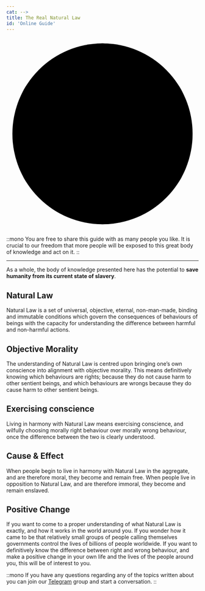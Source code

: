 ```yaml
---
cat: -->
title: The Real Natural Law
id: 'Online Guide'
---
```


<div class="mt-10 mb-24 w-40 h-40 md:w-56 md:h-56 lg:w-72 lg:h-72 xl:w-80 xl:h-80"><svg xmlns:xlink="http://www.w3.org/1999/xlink" viewBox="0 0 546 546" class="stroke-[10] fill-none stroke-black dark:stroke-white"><ellipse class="sol-ment oval oval-sm fill-none" rx="128" ry="128" cx="273" cy="273"/><ellipse class="sol-corr oval oval-sm fill-none" rx="128" ry="128" cx="273" cy="145"/><ellipse class="sol-vibr oval oval-sm fill-none" rx="128" ry="128" cx="384" cy="209"/><ellipse class="sol-pola oval oval-sm fill-none" rx="128" ry="128" cx="384" cy="337"/><ellipse class="sol-rhyt oval oval-sm fill-none" rx="128" ry="128" cx="273" cy="401"/><ellipse class="sol-caus oval oval-sm fill-none" rx="128" ry="128" cx="162" cy="337"/><ellipse class="sol-gend oval oval-sm fill-none" rx="128" ry="128" cx="162" cy="209"/><ellipse class="sol-care oval oval-lg fill-none" rx="256" ry="256" cx="273" cy="273"/></svg></div>

<!-- Organized and well thought out interactive lessons for optimal and effective learning.  -->

::mono
You are free to share this guide with as many people you like. It is crucial to our freedom that more people will be exposed to this great body of knowledge and act on it.
::

<hr class="my-8 border border-b-4">

<span class="desc">As a whole, the body of knowledge presented here has the potential to <b class="font-bold underline">save humanity from its current state of slavery</b>.</span>

## Natural Law
Natural Law is a set of universal, objective, eternal, non-man-made, binding and immutable conditions which govern the consequences of behaviours of beings with the capacity for understanding the difference between harmful and non-harmful actions.


## Objective Morality
The understanding of Natural Law is centred upon bringing one’s own conscience into alignment with objective morality. This means definitively knowing which behaviours are rights; because they do not cause harm to other sentient beings, and which behaviours are wrongs because they do cause harm to other sentient beings.

## Exercising conscience
Living in harmony with Natural Law means exercising conscience, and wilfully choosing morally right behaviour over morally wrong behaviour, once the difference between the two is clearly understood.

## Cause & Effect
When people begin to live in harmony with Natural Law in the aggregate, and are therefore
moral, they become and remain free. When people live in opposition to Natural Law, and are
therefore immoral, they become and remain enslaved.


## Positive Change
If you want to come to a proper understanding of what Natural Law is exactly, and how it
works in the world around you. If you wonder how it came to be that relatively small groups
of people calling themselves governments control the lives of billions of people worldwide.
If you want to definitively know the difference between right and wrong behaviour, and make
a positive change in your own life and the lives of the people around you, this will be of
interest to you.

::mono
If you have any questions regarding any of the topics written about you can join our [Telegram](https://t.me/thefreemavens) group and start a conversation.
::
